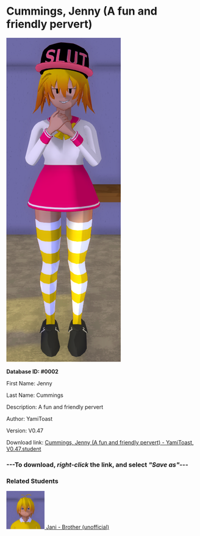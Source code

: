 # Cummings, Jenny (A fun and friendly pervert)

<img src="Files/Cummings, Jenny (A fun and friendly pervert).png" title="Cummings, Jenny (A fun and friendly pervert) - YamiToast, V0.47">

**Database ID: #0002**

First Name: Jenny

Last Name: Cummings

Description: A fun and friendly pervert

Author: YamiToast

Version: V0.47

Download link: <a href="https://raw.githubusercontent.com/Arbiter1223/Daigaku-Gurashi-Custom-Students/master/Students/Files/Cummings%2C%20Jenny%20(A%20fun%20and%20friendly%20pervert)%20-%20YamiToast%2C%20V0.47.student">Cummings, Jenny (A fun and friendly pervert) - YamiToast, V0.47.student</a>

### ---**To download, _right-click_ the link, and select _"Save as"_**---

### Related Students

<a href="Cummings, Jani (Jenny's older, much more mature brother).md"><img src="Files/Thumbs/Cummings, Jani (Jenny's older, much more mature brother).png" height="100" width="100" title="Cummings, Jani (Jenny's older, much more mature brother) - Cookie Boi, V0.47"></a><a href="Cummings, Jani (Jenny's older, much more mature brother).md"> Jani - Brother (unofficial)</a>

